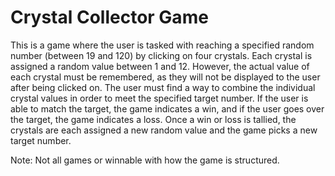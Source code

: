 # Crystal Collector Game

This is a game where the user is tasked with reaching a specified random number (between 19 and 120) by clicking on four crystals. Each crystal is assigned a random value between 1 and 12. However, the actual value of each crystal must be remembered, as they will not be displayed to the user after being clicked on. The user must find a way to combine the individual crystal values in order to meet the specified target number. If the user is able to match the target, the game indicates a win, and if the user goes over the target, the game indicates a loss. Once a win or loss is tallied, the crystals are each assigned a new random value and the game picks a new target number.

Note: Not all games or winnable with how the game is structured.
